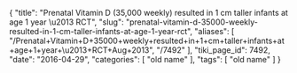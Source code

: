 {
    "title": "Prenatal Vitamin D (35,000 weekly) resulted in 1 cm taller infants at age 1 year \u2013 RCT",
    "slug": "prenatal-vitamin-d-35000-weekly-resulted-in-1-cm-taller-infants-at-age-1-year-rct",
    "aliases": [
        "/Prenatal+Vitamin+D+35000+weekly+resulted+in+1+cm+taller+infants+at+age+1+year+\u2013+RCT+Aug+2013",
        "/7492"
    ],
    "tiki_page_id": 7492,
    "date": "2016-04-29",
    "categories": [
        "old name"
    ],
    "tags": [
        "old name"
    ]
}